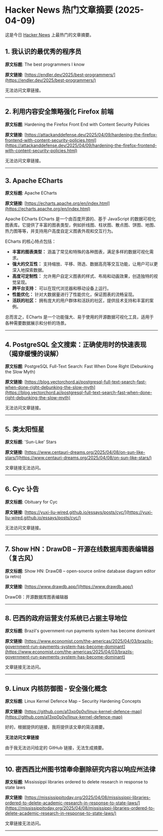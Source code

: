# Hacker News 热门文章摘要 (2025-04-09)

这是今日 [Hacker News](https://news.ycombinator.com/) 上最热门的文章摘要。

## 1. 我认识的最优秀的程序员

**原文标题**: The best programmers I know

**原文链接**: [https://endler.dev/2025/best-programmers/](https://endler.dev/2025/best-programmers/)

无法访问文章链接。

---

## 2. 利用内容安全策略强化 Firefox 前端

**原文标题**: Hardening the Firefox Front End with Content Security Policies

**原文链接**: [https://attackanddefense.dev/2025/04/09/hardening-the-firefox-frontend-with-content-security-policies.html](https://attackanddefense.dev/2025/04/09/hardening-the-firefox-frontend-with-content-security-policies.html)

无法访问文章链接。

---

## 3. Apache ECharts

**原文标题**: Apache ECharts

**原文链接**: [https://echarts.apache.org/en/index.html](https://echarts.apache.org/en/index.html)

Apache ECharts
ECharts 是一个由百度开源的、基于 JavaScript 的数据可视化图表库。它提供了丰富的图表类型，例如折线图、柱状图、散点图、饼图、地图、热力图等等，并支持用户高度自定义图表外观和交互行为。

ECharts 的核心特点包括：

*   **丰富的图表类型：** 涵盖了常见和特殊的各种图表，满足多样的数据可视化需求。
*   **强大的交互性：** 支持缩放、平移、筛选、数据高亮等交互功能，让用户可以更深入地探索数据。
*   **高度可定制性：** 允许用户自定义图表的样式、布局和动画效果，创造独特的视觉呈现。
*   **跨平台支持：** 可以在现代浏览器和移动设备上运行。
*   **性能优化：** 针对大数据量进行了性能优化，保证图表的流畅呈现。
*   **活跃的社区：** 拥有庞大的用户群体和活跃的社区，提供技术支持和丰富的案例。

总而言之，ECharts 是一个功能强大、易于使用的开源数据可视化工具，适用于各种需要数据展示和分析的场景。

---

## 4. PostgreSQL 全文搜索：正确使用时的快速表现（揭穿缓慢的误解）

**原文标题**: PostgreSQL Full-Text Search: Fast When Done Right (Debunking the Slow Myth)

**原文链接**: [https://blog.vectorchord.ai/postgresql-full-text-search-fast-when-done-right-debunking-the-slow-myth](https://blog.vectorchord.ai/postgresql-full-text-search-fast-when-done-right-debunking-the-slow-myth)

无法访问文章链接。

---

## 5. 类太阳恒星

**原文标题**: 'Sun-Like' Stars

**原文链接**: [https://www.centauri-dreams.org/2025/04/08/on-sun-like-stars/](https://www.centauri-dreams.org/2025/04/08/on-sun-like-stars/)

文章链接无法访问。

---

## 6. Cyc 讣告

**原文标题**: Obituary for Cyc

**原文链接**: [https://yuxi-liu-wired.github.io/essays/posts/cyc/](https://yuxi-liu-wired.github.io/essays/posts/cyc/)

无法访问文章链接。

---

## 7. Show HN：DrawDB – 开源在线数据库图表编辑器（复古风）

**原文标题**: Show HN: DrawDB – open-source online database diagram editor (a retro)

**原文链接**: [https://www.drawdb.app/](https://www.drawdb.app/)

DrawDB：开源数据库图表编辑器

---

## 8. 巴西的政府运营支付系统已占据主导地位

**原文标题**: Brazil's government-run payments system has become dominant

**原文链接**: [https://www.economist.com/the-americas/2025/04/03/brazils-government-run-payments-system-has-become-dominant](https://www.economist.com/the-americas/2025/04/03/brazils-government-run-payments-system-has-become-dominant)

文章链接无法访问。

---

## 9. Linux 内核防御图 - 安全强化概念

**原文标题**: Linux Kernel Defence Map – Security Hardening Concepts

**原文链接**: [https://github.com/a13xp0p0v/linux-kernel-defence-map](https://github.com/a13xp0p0v/linux-kernel-defence-map)

好的，根据提供的链接，我将提供该文章的简洁摘要。

**无法访问文章链接**

由于我无法访问给定的 GitHub 链接，无法生成摘要。

---

## 10. 密西西比州图书馆奉命删除研究内容以响应州法律

**原文标题**: Mississippi libraries ordered to delete research in response to state laws

**原文链接**: [https://mississippitoday.org/2025/04/08/mississippi-libraries-ordered-to-delete-academic-research-in-response-to-state-laws/](https://mississippitoday.org/2025/04/08/mississippi-libraries-ordered-to-delete-academic-research-in-response-to-state-laws/)

文章链接无法访问。

---

